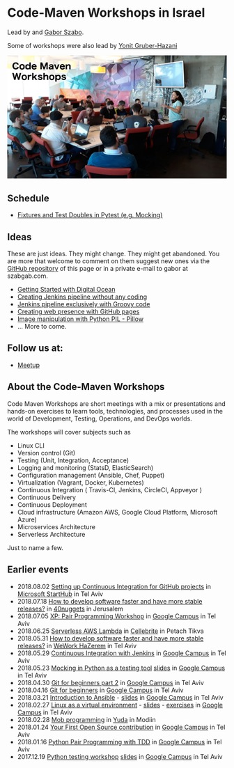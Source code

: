 # Code-Maven Workshops in Israel

Lead by and [Gabor Szabo](https://www.linkedin.com/in/szabgab/).

Some of workshops were also lead by [Yonit Gruber-Hazani](https://www.linkedin.com/in/yonitgruber/)

![Code-Maven Workshops](images/code-maven-workshops-800x450.png)

## Schedule

* [Fixtures and Test Doubles in Pytest (e.g. Mocking)](fixtures-and-test-doubles-in-python)

## Ideas

These are just ideas. They might change. They might get abandoned. You are more that welcome to comment on them
suggest new ones via the [GitHub repository](https://github.com/szabgab/workshops/) of this page or in
a private e-mail to gabor at szabgab.com.

* [Getting Started with Digital Ocean](getting-started-with-digital-ocean)
* [Creating Jenkins pipeline without any coding](creating-jenkins-pipelines-without-any-coding)
* [Jenkins pipeline exclusively with Groovy code](jenkins-pipeline-with-groovy-code)
* [Creating web presence with GitHub pages](creating-web-presence-with-github-pages)
* [Image manipulation with Python PIL - Pillow](image-manipulation-with-python-pil-pillow)
* ... More to come.

## Follow us at:

* [Meetup](https://www.meetup.com/Code-Mavens/)

## About the Code-Maven Workshops

Code Maven Workshops are short meetings with a mix or presentations and hands-on exercises to learn tools, technologies, and processes used in the world of Development,
Testing, Operations, and DevOps worlds.

The workshops will cover subjects such as

* Linux CLI
* Version control (Git)
* Testing (Unit, Integration, Acceptance)
* Logging and monitoring (StatsD, ElasticSearch)
* Configuration management (Ansible, Chef, Puppet)
* Virtualization (Vagrant, Docker, Kubernetes)
* Continuous Integration ( Travis-CI, Jenkins, CircleCI, Appveyor )
* Continuous Delivery
* Continuous Deployment
* Cloud infrastructure (Amazon AWS, Google Cloud Platform, Microsoft Azure)
* Microservices Architecture
* Serverless Architecture

Just to name a few.

## Earlier events

* 2018.08.02 [Setting up Continuous Integration for GitHub projects](setting-up-continuous-integration-for-github-projects) in [Microsoft StartHub](http://starthub.co.il/) in Tel Aviv
* 2018.07.18 [How to develop software faster and have more stable releases?](how-to-develop-software-faster-and-have-more-stable-releases-jlm) in [40nuggets](https://40nuggets.com/) in Jerusalem
* 2018.07.05 [XP: Pair Programming Workshop](xp-pair-programming-workshop-1) in [Google Campus](https://www.campus.co/tel-aviv/en) in Tel Aviv
* 2018.06.25 [Serverless AWS Lambda](serverless-aws-lambda) in [Cellebrite](https://www.cellebrite.com/) in Petach Tikva
* 2018.05.31 [How to develop software faster and have more stable releases?](how-to-develop-software-faster-and-have-more-stable-releases-tlv-hazerem) in [WeWork HaZerem](https://www.wework.com/buildings/10-hazerem-st--tel-aviv) in Tel Aviv
* 2018.05.29 [Continuous Integration with Jenkins](continuous-integration-with-jenkins) in [Google Campus](https://www.campus.co/tel-aviv/en) in Tel Aviv
* 2018.05.23 [Mocking in Python as a testing tool](mocking-in-python-as-a-testing-tool) [slides](https://code-maven.com/slides/python-mocking/) in [Google Campus](https://www.campus.co/tel-aviv/en) in Tel Aviv
* 2018.04.30 [Git for beginners part 2](git-for-beginners-part-2) in [Google Campus](https://www.campus.co/tel-aviv/en) in Tel Aviv
* 2018.04.16 [Git for beginners](git-for-beginners-part-1) in [Google Campus](https://www.campus.co/tel-aviv/en) in Tel Aviv
* 2018.03.21 [Introduction to Ansible](introduction-to-ansible) - [slides](https://code-maven.com/ws2) in [Google Campus](https://www.campus.co/tel-aviv/en) in Tel Aviv
* 2018.02.27 [Linux as a virtual environment](linux-as-a-virtual-environment) - [slides](https://code-maven.com/ws1) - [exercises](https://code-maven.com/exercise-linux-as-a-virtual-environment-nginx) in [Google Campus](https://www.campus.co/tel-aviv/en) in Tel Aviv
* 2018.02.28 [Mob programming](mob-programming) in [Yuda](https://modiinapp.com/en/page/4875/yuda-center-for-young-adults) in Modiin
* 2018.01.24 [Your First Open Source contribution](your-first-open-source-contribution) in [Google Campus](https://www.campus.co/tel-aviv/en) in Tel Aviv
* 2018.01.16 [Python Pair Programming with TDD](python-pair-programming-with-tdd) in [Google Campus](https://www.campus.co/tel-aviv/en) in Tel Aviv
* 2017.12.19 [Python testing workshop](python-pair-programming-with-tdd) [slides](https://code-maven.com/slides/python-programming/testing-with-pytest) in [Google Campus](https://www.campus.co/tel-aviv/en) in Tel Aviv


